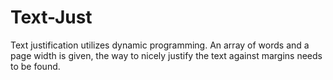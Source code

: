 # Text-Just

Text justification utilizes dynamic programming. An array of words and a page width is given, the way to
nicely justify the text against margins needs to be found. 
